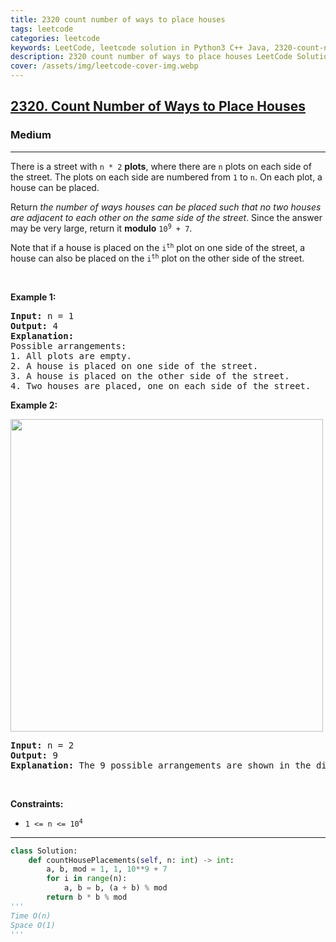 ```yaml
---
title: 2320 count number of ways to place houses
tags: leetcode
categories: leetcode
keywords: LeetCode, leetcode solution in Python3 C++ Java, 2320-count-number-of-ways-to-place-houses solution
description: 2320 count number of ways to place houses LeetCode Solution Explained
cover: /assets/img/leetcode-cover-img.webp
---
```



<h2><a href="https://leetcode.com/problems/count-number-of-ways-to-place-houses/">2320. Count Number of Ways to Place Houses</a></h2><h3>Medium</h3><hr><div><p>There is a street with <code>n * 2</code> <strong>plots</strong>, where there are <code>n</code> plots on each side of the street. The plots on each side are numbered from <code>1</code> to <code>n</code>. On each plot, a house can be placed.</p>

<p>Return <em>the number of ways houses can be placed such that no two houses are adjacent to each other on the same side of the street</em>. Since the answer may be very large, return it <strong>modulo</strong> <code>10<sup>9</sup> + 7</code>.</p>

<p>Note that if a house is placed on the <code>i<sup>th</sup></code> plot on one side of the street, a house can also be placed on the <code>i<sup>th</sup></code> plot on the other side of the street.</p>

<p>&nbsp;</p>
<p><strong>Example 1:</strong></p>

<pre><strong>Input:</strong> n = 1
<strong>Output:</strong> 4
<strong>Explanation:</strong> 
Possible arrangements:
1. All plots are empty.
2. A house is placed on one side of the street.
3. A house is placed on the other side of the street.
4. Two houses are placed, one on each side of the street.
</pre>

<p><strong>Example 2:</strong></p>
<img alt="" src="https://assets.leetcode.com/uploads/2022/05/12/arrangements.png" style="width: 500px; height: 500px;">
<pre><strong>Input:</strong> n = 2
<strong>Output:</strong> 9
<strong>Explanation:</strong> The 9 possible arrangements are shown in the diagram above.
</pre>

<p>&nbsp;</p>
<p><strong>Constraints:</strong></p>

<ul>
	<li><code>1 &lt;= n &lt;= 10<sup>4</sup></code></li>
</ul>
</div>

---




```python
class Solution:
    def countHousePlacements(self, n: int) -> int:
        a, b, mod = 1, 1, 10**9 + 7
        for i in range(n):
            a, b = b, (a + b) % mod
        return b * b % mod
'''
Time O(n)
Space O(1)
'''


```
